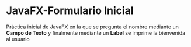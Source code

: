 # JavaFX-Formulario Inicial
Práctica inicial de JavaFX en la que se pregunta el nombre mediante un **Campo de Texto** y finalmente mediante un **Label** se imprime la bienvenida al usuario
